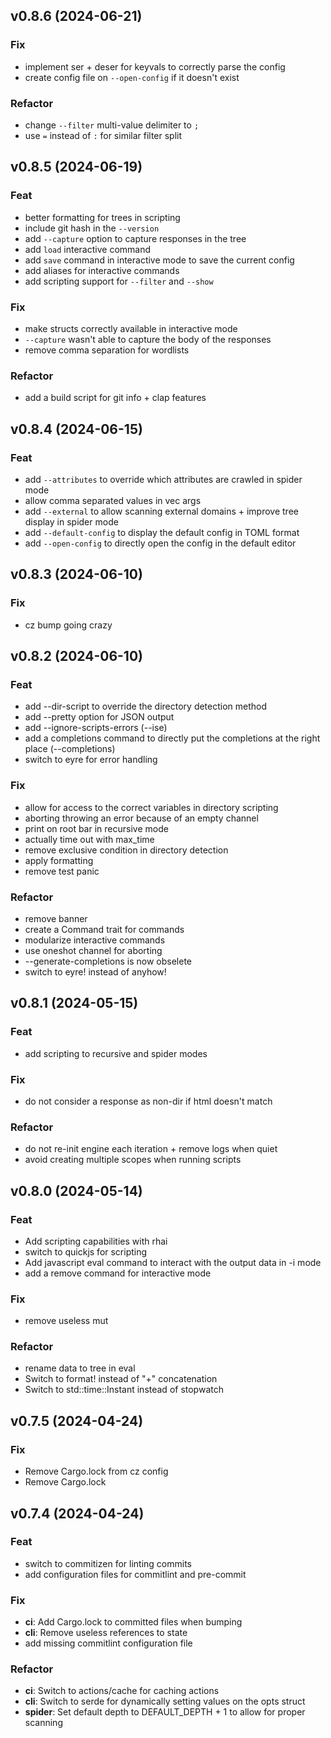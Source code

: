 ## v0.8.6 (2024-06-21)

### Fix

- implement ser + deser for keyvals to correctly parse the config
- create config file on `--open-config` if it doesn't exist

### Refactor

- change `--filter` multi-value delimiter to `;`
- use `=` instead of `:` for similar filter split

## v0.8.5 (2024-06-19)

### Feat

- better formatting for trees in scripting
- include git hash in the `--version`
- add `--capture` option to capture responses in the tree
- add `load` interactive command
- add `save` command in interactive mode to save the current config
- add aliases for interactive commands
- add scripting support for `--filter` and `--show`

### Fix

- make structs correctly available in interactive mode
- `--capture` wasn't able to capture the body of the responses
- remove comma separation for wordlists

### Refactor

- add a build script for git info + clap features

## v0.8.4 (2024-06-15)

### Feat

- add `--attributes` to override which attributes are crawled in spider mode
- allow comma separated values in vec args
- add `--external` to allow scanning external domains + improve tree display in spider mode
- add `--default-config` to display the default config in TOML format
- add `--open-config` to directly open the config in the default editor

## v0.8.3 (2024-06-10)

### Fix

- cz bump going crazy

## v0.8.2 (2024-06-10)

### Feat

- add --dir-script to override the directory detection method
- add --pretty option for JSON output
- add --ignore-scripts-errors (--ise)
- add a completions command to directly put the completions at the right place (--completions)
- switch to eyre for error handling

### Fix

- allow for access to the correct variables in directory scripting
- aborting throwing an error because of an empty channel
- print on root bar in recursive mode
- actually time out with max_time
- remove exclusive condition in directory detection
- apply formatting
- remove test panic

### Refactor

- remove banner
- create a Command trait for commands
- modularize interactive commands
- use oneshot channel for aborting
- --generate-completions is now obselete
- switch to eyre! instead of anyhow!

## v0.8.1 (2024-05-15)

### Feat

- add scripting to recursive and spider modes

### Fix

- do not consider a response as non-dir if html doesn't match

### Refactor

- do not re-init engine each iteration + remove logs when quiet
- avoid creating multiple scopes when running scripts

## v0.8.0 (2024-05-14)

### Feat

- Add scripting capabilities with rhai
- switch to quickjs for scripting
- Add javascript eval command to interact with the output data in -i mode
- add a remove command for interactive mode

### Fix

- remove useless mut

### Refactor

- rename data to tree in eval
- Switch to format! instead of "+" concatenation
- Switch to std::time::Instant instead of stopwatch

## v0.7.5 (2024-04-24)

### Fix

- Remove Cargo.lock from cz config
- Remove Cargo.lock

## v0.7.4 (2024-04-24)

### Feat

- switch to commitizen for linting commits
- add configuration files for commitlint and pre-commit

### Fix

- **ci**: Add Cargo.lock to committed files when bumping
- **cli**: Remove useless references to state
- add missing commitlint configuration file

### Refactor

- **ci**: Switch to actions/cache for caching actions
- **cli**: Switch to serde for dynamically setting values on the opts struct
- **spider**: Set default depth to DEFAULT_DEPTH + 1 to allow for proper scanning
